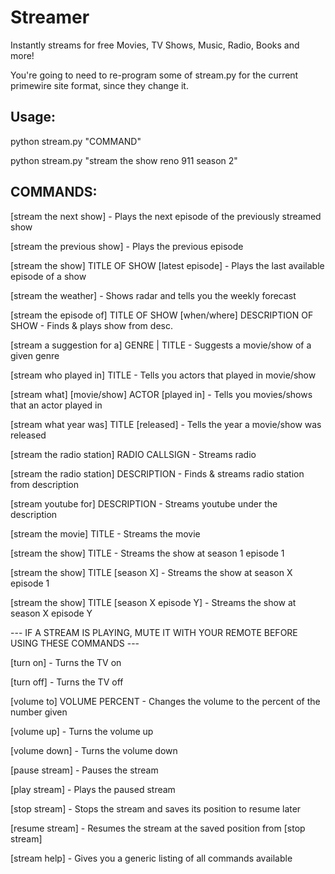 # Streamer

Instantly streams for free Movies, TV Shows, Music, Radio, Books and more!

You're going to need to re-program some of stream.py for the current primewire site format, since they change it.

## Usage:
  python stream.py "COMMAND"
  
  python stream.py "stream the show reno 911 season 2"

## COMMANDS:

 [stream the next show] - Plays the next episode of the previously streamed show
 
 [stream the previous show] - Plays the previous episode
 
 [stream the show] TITLE OF SHOW [latest episode] - Plays the last available episode of a show
 
 [stream the weather] - Shows radar and tells you the weekly forecast
 
 [stream the episode of] TITLE OF SHOW [when/where] DESCRIPTION OF SHOW - Finds & plays show from desc.
 
 [stream a suggestion for a] GENRE | TITLE - Suggests a movie/show of a given genre
 
 [stream who played in] TITLE - Tells you actors that played in movie/show
 
 [stream what] [movie/show] ACTOR [played in] - Tells you movies/shows that an actor played in
 
 [stream what year was] TITLE [released] - Tells the year a movie/show was released
 
 [stream the radio station] RADIO CALLSIGN - Streams radio
 
 [stream the radio station] DESCRIPTION - Finds & streams radio station from description
 
 [stream youtube for] DESCRIPTION - Streams youtube under the description
 
 [stream the movie] TITLE - Streams the movie
 
 [stream the show] TITLE - Streams the show at season 1 episode 1
 
 [stream the show] TITLE [season X] - Streams the show at season X episode 1
 
 [stream the show] TITLE [season X episode Y] - Streams the show at season X episode Y

--- IF A STREAM IS PLAYING, MUTE IT WITH YOUR REMOTE BEFORE USING THESE COMMANDS ---

[turn on] - Turns the TV on

[turn off] - Turns the TV off

[volume to] VOLUME PERCENT - Changes the volume to the percent of the number given

[volume up] - Turns the volume up

[volume down] - Turns the volume down

[pause stream] - Pauses the stream

[play stream] - Plays the paused stream

[stop stream] - Stops the stream and saves its position to resume later

[resume stream] - Resumes the stream at the saved position from [stop stream]

[stream help] - Gives you a generic listing of all commands available
